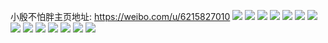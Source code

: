 小殷不怕胖主页地址: https://weibo.com/u/6215827010 
![](https://wx4.sinaimg.cn/mw2000/006MEYymgy1h8v8psqme3j31o0280x6q.jpg) 
![](https://wx4.sinaimg.cn/mw2000/006MEYymgy1h8v8pxbjdsj33402c0b2b.jpg) 
![](https://wx4.sinaimg.cn/mw2000/006MEYymgy1h8v8q06y32j30t812ydoo.jpg) 
![](https://wx4.sinaimg.cn/mw2000/006MEYymgy1h8v8q10tzaj30u0140tn8.jpg) 
![](https://wx4.sinaimg.cn/mw2000/006MEYymgy1h8v8q45vvej30u01hc146.jpg) 
![](https://wx4.sinaimg.cn/mw2000/006MEYymgy1h8v8q4h8hlj30p118hwl2.jpg) 
![](https://wx4.sinaimg.cn/mw2000/006MEYymgy1h84ywlccslj30u0140119.jpg) 
![](https://wx4.sinaimg.cn/mw2000/006MEYymgy1h4w357b8btj30n00twahj.jpg) 
![](https://wx4.sinaimg.cn/mw2000/006MEYymgy1h4w356n3cdj31o0280kjl.jpg) 
![](https://wx4.sinaimg.cn/mw2000/006MEYymgy1h4w35c8y1vj31et0y9h1x.jpg) 
![](https://wx4.sinaimg.cn/mw2000/006MEYymgy1h414vseq9ej30n01dsagd.jpg) 
![](https://wx4.sinaimg.cn/mw2000/006MEYymgy1h3v7kr2my6j31o0280npe.jpg) 
![](https://wx4.sinaimg.cn/mw2000/006MEYymgy1h3qonsjfhhj31o02807wi.jpg) 
![](https://wx4.sinaimg.cn/mw2000/006MEYymgy1h3e19i2r4bj30n01dsn1f.jpg) 
